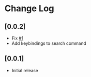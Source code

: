 # Change Log

## [0.0.2]
- Fix [#1](https://github.com/caneroj1/hoogle-vscode/issues/1)
- Add keybindings to search command

## [0.0.1]
- Initial release
